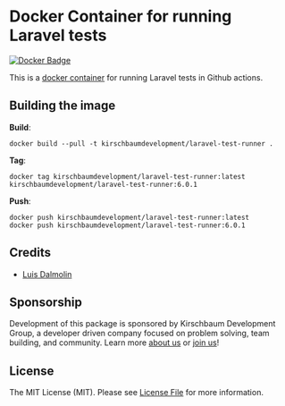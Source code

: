 # Docker Container for running Laravel tests

[![Docker Badge](https://img.shields.io/docker/pulls/kirschbaumdevelopment/laravel-test-runner)](https://hub.docker.com/r/kirschbaumdevelopment/laravel-test-runner/)

This is a [docker container](https://cloud.docker.com/u/kirschbaumdevelopment/repository/docker/kirschbaumdevelopment/laravel-test-runner) for running Laravel tests in Github actions.

## Building the image

**Build**:

```
docker build --pull -t kirschbaumdevelopment/laravel-test-runner .
```

**Tag**:

```
docker tag kirschbaumdevelopment/laravel-test-runner:latest kirschbaumdevelopment/laravel-test-runner:6.0.1
```

**Push**:

```
docker push kirschbaumdevelopment/laravel-test-runner:latest
docker push kirschbaumdevelopment/laravel-test-runner:6.0.1
```

## Credits

- [Luis Dalmolin](https://github.com/luisdalmolin)

## Sponsorship

Development of this package is sponsored by Kirschbaum Development Group, a developer driven company focused on problem solving, team building, and community. Learn more [about us](https://kirschbaumdevelopment.com) or [join us](https://careers.kirschbaumdevelopment.com)!

## License

The MIT License (MIT). Please see [License File](LICENSE.md) for more information.
